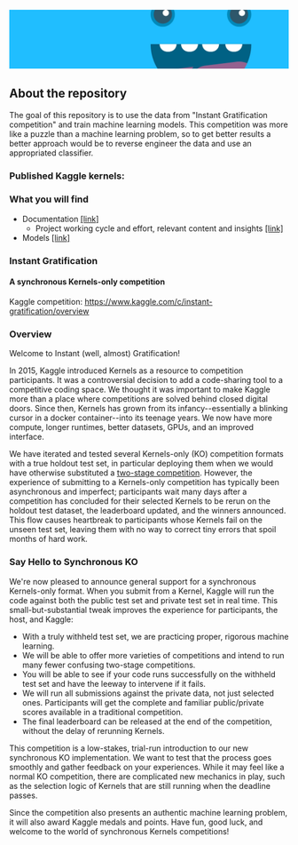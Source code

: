 ![](https://github.com/dimitreOliveira/InstantGratification/blob/master/Assets/banner.png?raw=true)

## About the repository
The goal of this repository is to use the data from "Instant Gratification competition" and train machine learning models. This competition was more like a puzzle than a machine learning problem, so to get better results a better approach would be to reverse engineer the data and use an appropriated classifier.

### Published Kaggle kernels:

### What you will find
- Documentation [[link]](https://github.com/dimitreOliveira/InstantGratification/tree/master/Documentation)
  - Project working cycle and effort, relevant content and insights [[link]](https://github.com/dimitreOliveira/InstantGratification/blob/master/Documentation/Planning.md)
- Models [[link]](https://github.com/dimitreOliveira/InstantGratification/tree/master/Model%20backlog)

### Instant Gratification
#### A synchronous Kernels-only competition

Kaggle competition: https://www.kaggle.com/c/instant-gratification/overview

### Overview

Welcome to Instant (well, almost) Gratification!

In 2015, Kaggle introduced Kernels as a resource to competition participants. It was a controversial decision to add a code-sharing tool to a competitive coding space. We thought it was important to make Kaggle more than a place where competitions are solved behind closed digital doors. Since then, Kernels has grown from its infancy--essentially a blinking cursor in a docker container--into its teenage years. We now have more compute, longer runtimes, better datasets, GPUs, and an improved interface.

We have iterated and tested several Kernels-only (KO) competition formats with a true holdout test set, in particular deploying them when we would have otherwise substituted a [two-stage competition](https://www.kaggle.com/two-stage-frequently-asked-questions). However, the experience of submitting to a Kernels-only competition has typically been asynchronous and imperfect; participants wait many days after a competition has concluded for their selected Kernels to be rerun on the holdout test dataset, the leaderboard updated, and the winners announced. This flow causes heartbreak to participants whose Kernels fail on the unseen test set, leaving them with no way to correct tiny errors that spoil months of hard work.

### Say Hello to Synchronous KO
We're now pleased to announce general support for a synchronous Kernels-only format. When you submit from a Kernel, Kaggle will run the code against both the public test set and private test set in real time. This small-but-substantial tweak improves the experience for participants, the host, and Kaggle:

- With a truly withheld test set, we are practicing proper, rigorous machine learning.
- We will be able to offer more varieties of competitions and intend to run many fewer confusing two-stage competitions.
- You will be able to see if your code runs successfully on the withheld test set and have the leeway to intervene if it fails.
- We will run all submissions against the private data, not just selected ones. Participants will get the complete and familiar public/private scores available in a traditional competition.
- The final leaderboard can be released at the end of the competition, without the delay of rerunning Kernels.

This competition is a low-stakes, trial-run introduction to our new synchronous KO implementation. We want to test that the process goes smoothly and gather feedback on your experiences. While it may feel like a normal KO competition, there are complicated new mechanics in play, such as the selection logic of Kernels that are still running when the deadline passes.

Since the competition also presents an authentic machine learning problem, it will also award Kaggle medals and points. Have fun, good luck, and welcome to the world of synchronous Kernels competitions!
